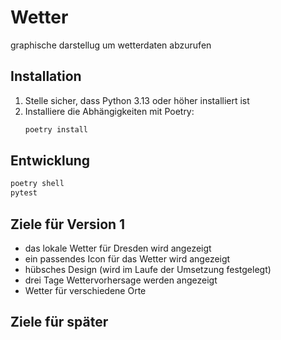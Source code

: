 # Wetter
graphische darstellug um wetterdaten abzurufen
## Installation
1. Stelle sicher, dass Python 3.13 oder höher installiert ist
2. Installiere die Abhängigkeiten mit Poetry:
   ```bash
   poetry install
   ```
  ## Entwicklung
  ```bash
  poetry shell
  pytest
  ```
## Ziele für Version 1
- das lokale Wetter für Dresden wird angezeigt
- ein passendes Icon für das Wetter wird angezeigt
- hübsches Design (wird im Laufe der Umsetzung festgelegt)
- drei Tage Wettervorhersage werden angezeigt
- Wetter für verschiedene Orte 
## Ziele für später

